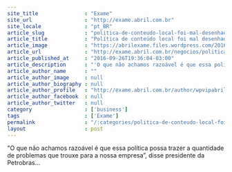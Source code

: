 ```yaml
---
site_title               : "Exame"
site_url                 : "http://exame.abril.com.br"
site_locale              : "pt_BR"
article_slug             : "politica-de-conteudo-local-foi-mal-desenhada-diz-parente"
article_title            : "Política de conteúdo local foi mal desenhada, diz Parente"
article_image            : "https://abrilexame.files.wordpress.com/2016/09/size_960_16_9_pedro-parente36.jpg?quality=70&strip=all&w=960"
article_url              : "http://exame.abril.com.br/negocios/politica-de-conteudo-local-foi-mal-desenhada-diz-parente/"
article_published_at     : "2016-09-26T19:36:04-03:00"
article_description      : "'O que não achamos razoável é que essa política possa trazer a quantidade de problemas que trouxe para a nossa empresa”, disse presidente da Petrobras..."
article_author_name      : ""
article_author_image     : null
article_author_biography : null
article_author_profile   : "http://exame.abril.com.br/author/wpvipabril/"
article_author_facebook  : null
article_author_twitter   : null
category                 : ['business']
tags                     : ['Exame']
permalink                : "/:categories/politica-de-conteudo-local-foi-mal-desenhada-diz-parente/"
layout                   : post
---
```


"O que não achamos razoável é que essa política possa trazer a quantidade de problemas que trouxe para a nossa empresa”, disse presidente da Petrobras...
